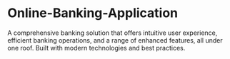 # Online-Banking-Application
A comprehensive banking solution that offers intuitive user experience, efficient banking operations, and a range of enhanced features, all under one roof. Built with modern technologies and best practices.
